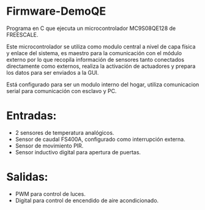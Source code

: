 # Firmware-DemoQE

Programa en C que ejecuta un microcontrolador MC9S08QE128 de FREESCALE. 

Este microcontrolador se utiliza como modulo central a nivel de capa física y enlace del sistema, es maestro para la comunicación con el módulo externo por lo que recopila información de sensores tanto conectados directamente como externos, realiza la activación de actuadores y prepara los datos para ser enviados a la GUI.

Está configurado para ser un modulo interno del hogar, utiliza comunicacion serial para comunicación con esclavo y PC.

Entradas:
=

+  2 sensores de temperatura analógicos. 
+  Sensor de caudal FS400A, configurado como interrupción externa.
+  Sensor de movimiento PIR.
+  Sensor inductivo digital para apertura de puertas.

Salidas:
=

+ PWM para control de luces.
+ Digital para control de encendido de aire acondicionado.
